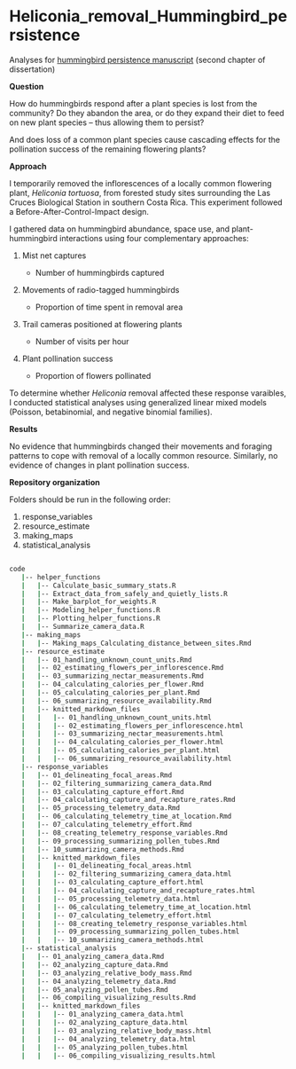 # Heliconia_removal_Hummingbird_persistence

Analyses for [hummingbird persistence manuscript](https://www.biorxiv.org/content/10.1101/2022.02.24.481682v2) (second chapter of dissertation)

**Question** 

How do hummingbirds respond after a plant species is lost from the community? Do they abandon the area, or do they expand their diet to feed on new plant species – thus allowing them to persist? 

And does loss of a common plant species cause cascading effects for the pollination success of the remaining flowering plants?

**Approach**

I temporarily removed the inflorescences of a locally common flowering plant, *Heliconia tortuosa*, from forested study sites surrounding the Las Cruces Biological Station in southern Costa Rica. This experiment followed a Before-After-Control-Impact design.

I gathered data on hummingbird abundance, space use, and plant-hummingbird interactions using four complementary approaches:

1.	Mist net captures
    -	Number of hummingbirds captured

2.	Movements of radio-tagged hummingbirds
    -	Proportion of time spent in removal area

3.	Trail cameras positioned at flowering plants
    -	Number of visits per hour

4.	Plant pollination success
    -	Proportion of flowers pollinated

To determine whether *Heliconia* removal affected these response varaibles, I conducted statistical analyses using generalized linear mixed models (Poisson, betabinomial, and negative binomial families).

**Results**

No evidence that hummingbirds changed their movements and foraging patterns to cope with removal of a locally common resource. Similarly, no evidence of changes in plant pollination success.

**Repository organization**

Folders should be run in the following order:

1. response_variables
2. resource_estimate
3. making_maps
4. statistical_analysis

```bash

code
   |-- helper_functions
   |   |-- Calculate_basic_summary_stats.R
   |   |-- Extract_data_from_safely_and_quietly_lists.R
   |   |-- Make_barplot_for_weights.R
   |   |-- Modeling_helper_functions.R
   |   |-- Plotting_helper_functions.R
   |   |-- Summarize_camera_data.R
   |-- making_maps
   |   |-- Making_maps_Calculating_distance_between_sites.Rmd
   |-- resource_estimate
   |   |-- 01_handling_unknown_count_units.Rmd
   |   |-- 02_estimating_flowers_per_inflorescence.Rmd
   |   |-- 03_summarizing_nectar_measurements.Rmd
   |   |-- 04_calculating_calories_per_flower.Rmd
   |   |-- 05_calculating_calories_per_plant.Rmd
   |   |-- 06_summarizing_resource_availability.Rmd
   |   |-- knitted_markdown_files
   |   |   |-- 01_handling_unknown_count_units.html
   |   |   |-- 02_estimating_flowers_per_inflorescence.html
   |   |   |-- 03_summarizing_nectar_measurements.html
   |   |   |-- 04_calculating_calories_per_flower.html
   |   |   |-- 05_calculating_calories_per_plant.html
   |   |   |-- 06_summarizing_resource_availability.html
   |-- response_variables
   |   |-- 01_delineating_focal_areas.Rmd
   |   |-- 02_filtering_summarizing_camera_data.Rmd
   |   |-- 03_calculating_capture_effort.Rmd
   |   |-- 04_calculating_capture_and_recapture_rates.Rmd
   |   |-- 05_processing_telemetry_data.Rmd
   |   |-- 06_calculating_telemetry_time_at_location.Rmd
   |   |-- 07_calculating_telemetry_effort.Rmd
   |   |-- 08_creating_telemetry_response_variables.Rmd
   |   |-- 09_processing_summarizing_pollen_tubes.Rmd
   |   |-- 10_summarizing_camera_methods.Rmd
   |   |-- knitted_markdown_files
   |   |   |-- 01_delineating_focal_areas.html
   |   |   |-- 02_filtering_summarizing_camera_data.html
   |   |   |-- 03_calculating_capture_effort.html
   |   |   |-- 04_calculating_capture_and_recapture_rates.html
   |   |   |-- 05_processing_telemetry_data.html
   |   |   |-- 06_calculating_telemetry_time_at_location.html
   |   |   |-- 07_calculating_telemetry_effort.html
   |   |   |-- 08_creating_telemetry_response_variables.html
   |   |   |-- 09_processing_summarizing_pollen_tubes.html
   |   |   |-- 10_summarizing_camera_methods.html
   |-- statistical_analysis
   |   |-- 01_analyzing_camera_data.Rmd
   |   |-- 02_analyzing_capture_data.Rmd
   |   |-- 03_analyzing_relative_body_mass.Rmd
   |   |-- 04_analyzing_telemetry_data.Rmd
   |   |-- 05_analyzing_pollen_tubes.Rmd
   |   |-- 06_compiling_visualizing_results.Rmd
   |   |-- knitted_markdown_files
   |   |   |-- 01_analyzing_camera_data.html
   |   |   |-- 02_analyzing_capture_data.html
   |   |   |-- 03_analyzing_relative_body_mass.html
   |   |   |-- 04_analyzing_telemetry_data.html
   |   |   |-- 05_analyzing_pollen_tubes.html
   |   |   |-- 06_compiling_visualizing_results.html
   
  ```
